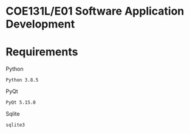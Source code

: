 # COE131L/E01 Software Application Development

# Requirements
Python

    Python 3.8.5

PyQt

    PyQt 5.15.0

Sqlite

    sqlite3
